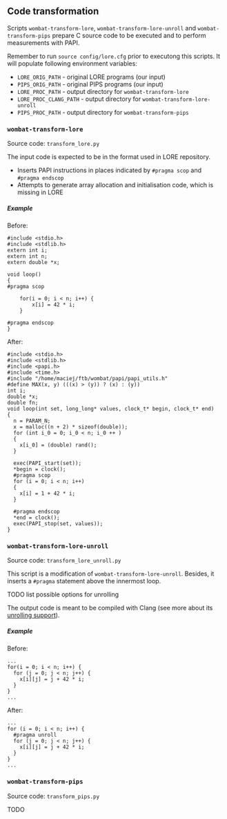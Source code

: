 ## Code transformation

Scripts `wombat-transform-lore`, `wombat-transform-lore-unroll` and `wombat-transform-pips` prepare C source code to be executed and to perform measurements with PAPI.

Remember to run `source config/lore.cfg` prior to executong this scripts. It will populate following environment variables:

- `LORE_ORIG_PATH` - original LORE programs (our input)
- `PIPS_ORIG_PATH` - original PIPS programs (our input)
- `LORE_PROC_PATH` - output directory for `wombat-transform-lore`
- `LORE_PROC_CLANG_PATH` - output directory for `wombat-transform-lore-unroll`
- `PIPS_PROC_PATH` - output directory for `wombat-transform-pips`


### `wombat-transform-lore`

Source code: `transform_lore.py`

The input code is expected to be in the format used in LORE repository.

* Inserts PAPI instructions in places indicated by `#pragma scop` and `#pragma endscop`
* Attempts to generate array allocation and initialisation code, which is missing in LORE

##### Example
Before:
```$xslt
#include <stdio.h>
#include <stdlib.h>
extern int i;
extern int n;
extern double *x;

void loop()
{
#pragma scop

    for(i = 0; i < n; i++) {
        x[i] = 42 * i;
    }

#pragma endscop
}
```

After:
```$xslt
#include <stdio.h>
#include <stdlib.h>
#include <papi.h>
#include <time.h>
#include "/home/maciej/ftb/wombat/papi/papi_utils.h"
#define MAX(x, y) (((x) > (y)) ? (x) : (y))
int i;
double *x;
double fn;
void loop(int set, long_long* values, clock_t* begin, clock_t* end)
{
  n = PARAM_N;
  x = malloc((n + 2) * sizeof(double));
  for (int i_0 = 0; i_0 < n; i_0 ++ )
  {
    x[i_0] = (double) rand();
  }

  exec(PAPI_start(set));
  *begin = clock();
  #pragma scop
  for (i = 0; i < n; i++)
  {
    x[i] = 1 + 42 * i;
  }

  #pragma endscop
  *end = clock();
  exec(PAPI_stop(set, values));
}

```


### `wombat-transform-lore-unroll`

Source code: `transform_lore_unroll.py`

This script is a modification of `wombat-transform-lore-unroll`. Besides, it inserts a `#pragma` statement above the innermost loop.

TODO list possible options for unrolling

The output code is meant to be compiled with Clang (see more about its [unrolling support](https://clang.llvm.org/docs/AttributeReference.html#pragma-unroll-pragma-nounroll)).

##### Example
Before:
```$xslt
...
for(i = 0; i < n; i++) {
  for (j = 0; j < n; j++) {
    x[i][j] = j + 42 * i;
  }
}
...
```

After:
```$xslt
...
for (i = 0; i < n; i++) {
  #pragma unroll
  for (j = 0; j < n; j++) {
    x[i][j] = j + 42 * i;
  }
}
...

```


### `wombat-transform-pips`

Source code: `transform_pips.py`

TODO
